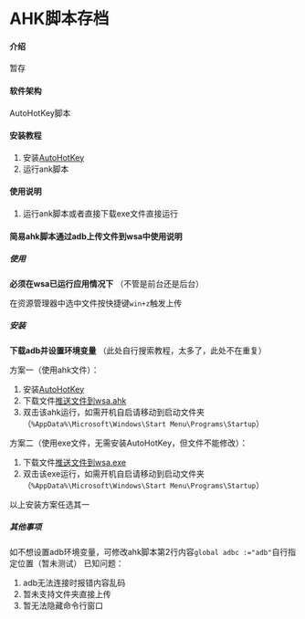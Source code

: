 # AHK脚本存档

#### 介绍

暂存

#### 软件架构

AutoHotKey脚本

#### 安装教程

1. 安装[AutoHotKey](https://www.autohotkey.com/)
2. 运行ank脚本

#### 使用说明

1. 运行ank脚本或者直接下载exe文件直接运行

#### 简易ahk脚本通过adb上传文件到wsa中使用说明

##### 使用

 **必须在wsa已运行应用情况下** （不管是前台还是后台）

在资源管理器中选中文件按快捷键`win+z`触发上传

##### 安装
 **下载adb并设置环境变量** （此处自行搜索教程，太多了，此处不在重复）

方案一（使用ahk文件）：

1. 安装[AutoHotKey](https://www.autohotkey.com/)
1. 下载文件[推送文件到wsa.ahk](https://gitee.com/huhuhuhu/ahk-script-archive/raw/master/wsa/%E6%8E%A8%E9%80%81%E6%96%87%E4%BB%B6%E5%88%B0wsa.ahk)
1. 双击该ahk运行，如需开机自启请移动到启动文件夹（`%AppData%\Microsoft\Windows\Start Menu\Programs\Startup`）


方案二（使用exe文件，无需安装AutoHotKey，但文件不能修改）：

1. 下载文件[推送文件到wsa.exe](https://gitee.com/huhuhuhu/ahk-script-archive/releases/%E7%AE%80%E6%98%93ahk%E8%84%9A%E6%9C%AC%E9%80%9A%E8%BF%87adb%E4%B8%8A%E4%BC%A0%E6%96%87%E4%BB%B6%E5%88%B0wsa%E4%B8%AD)
1. 双击该exe运行，如需开机自启请移动到启动文件夹（`%AppData%\Microsoft\Windows\Start Menu\Programs\Startup`）


以上安装方案任选其一


##### 其他事项
如不想设置adb环境变量，可修改ahk脚本第2行内容`global adbc :="adb"`自行指定位置（暂未测试）
已知问题：
1. adb无法连接时报错内容乱码
2. 暂未支持文件夹直接上传
3. 暂无法隐藏命令行窗口
